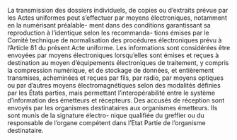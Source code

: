 La transmission des dossiers individuels, de copies ou d’extraits prévue par les Actes
uniformes peut s’effectuer par moyens électroniques, notamment en la numérisant préalable-
ment dans des conditions garantissant sa reproduction à l’identique selon les recommanda-
tions émises par le Comité technique de normalisation des procédures électroniques prévu à
l’Article 81 du présent Acte uniforme.
Les informations sont considérées être envoyées par moyens électroniques lorsqu’elles sont
émises et reçues à destination au moyen d’équipements électroniques de traitement, y compris
la compression numérique, et de stockage de données, et entièrement transmises, acheminées
et reçues par fils, par radio, par moyens optiques ou par d’autres moyens électromagnétiques
selon des modalités définies par les États parties, mais permettant l’interopérabilité entre le
système d’information des émetteurs et récepteurs. Des accusés de réception sont envoyés par
les organismes destinataires aux organismes émetteurs. Ils sont munis de la signature électro-
nique qualifiée du greffier ou du responsable de l’organe compétent dans l’Etat Partie de
l’organisme destinataire.
